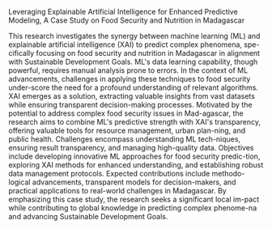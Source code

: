 Leveraging Explainable Artificial Intelligence for Enhanced Predictive Modeling, A Case Study on Food Security and Nutrition in Madagascar


This research investigates the synergy between machine learning (ML) and explainable artificial intelligence (XAI) to predict complex phenomena, spe-cifically focusing on food security and nutrition in Madagascar in alignment with Sustainable Development Goals. ML's data learning capability, though powerful, requires manual analysis prone to errors. In the context of ML advancements, challenges in applying these techniques to food security under-score the need for a profound understanding of relevant algorithms. XAI emerges as a solution, extracting valuable insights from vast datasets while ensuring transparent decision-making processes.
Motivated by the potential to address complex food security issues in Mad-agascar, the research aims to combine ML's predictive strength with XAI's transparency, offering valuable tools for resource management, urban plan-ning, and public health. Challenges encompass understanding ML tech-niques, ensuring result transparency, and managing high-quality data. Objectives include developing innovative ML approaches for food security predic-tion, exploring XAI methods for enhanced understanding, and establishing robust data management protocols. Expected contributions include methodo-logical advancements, transparent models for decision-makers, and practical applications to real-world challenges in Madagascar.
By emphasizing this case study, the research seeks a significant local im-pact while contributing to global knowledge in predicting complex phenome-na and advancing Sustainable Development Goals.
